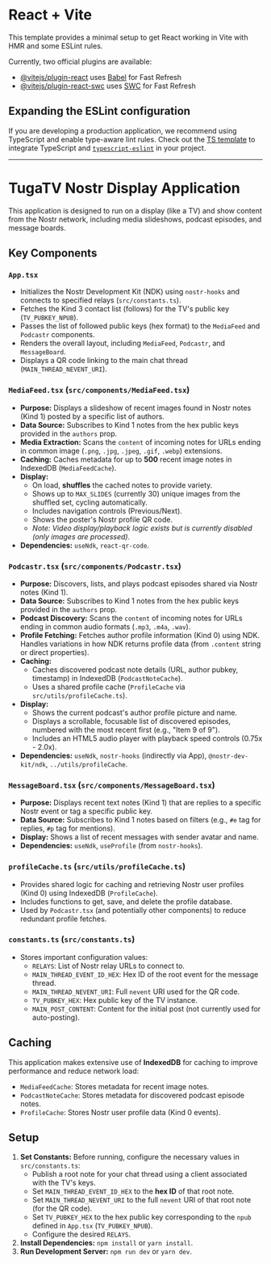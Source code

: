 # React + Vite

This template provides a minimal setup to get React working in Vite with HMR and some ESLint rules.

Currently, two official plugins are available:

- [@vitejs/plugin-react](https://github.com/vitejs/vite-plugin-react/blob/main/packages/plugin-react/README.md) uses [Babel](https://babeljs.io/) for Fast Refresh
- [@vitejs/plugin-react-swc](https://github.com/vitejs/vite-plugin-react-swc) uses [SWC](https://swc.rs/) for Fast Refresh

## Expanding the ESLint configuration

If you are developing a production application, we recommend using TypeScript and enable type-aware lint rules. Check out the [TS template](https://github.com/vitejs/vite/tree/main/packages/create-vite/template-react-ts) to integrate TypeScript and [`typescript-eslint`](https://typescript-eslint.io) in your project.

---

# TugaTV Nostr Display Application

This application is designed to run on a display (like a TV) and show content from the Nostr network, including media slideshows, podcast episodes, and message boards.

## Key Components

### `App.tsx`
- Initializes the Nostr Development Kit (NDK) using `nostr-hooks` and connects to specified relays (`src/constants.ts`).
- Fetches the Kind 3 contact list (follows) for the TV's public key (`TV_PUBKEY_NPUB`).
- Passes the list of followed public keys (hex format) to the `MediaFeed` and `Podcastr` components.
- Renders the overall layout, including `MediaFeed`, `Podcastr`, and `MessageBoard`.
- Displays a QR code linking to the main chat thread (`MAIN_THREAD_NEVENT_URI`).

### `MediaFeed.tsx` (`src/components/MediaFeed.tsx`)
- **Purpose:** Displays a slideshow of recent images found in Nostr notes (Kind 1) posted by a specific list of authors.
- **Data Source:** Subscribes to Kind 1 notes from the hex public keys provided in the `authors` prop.
- **Media Extraction:** Scans the `content` of incoming notes for URLs ending in common image (`.png`, `.jpg`, `.jpeg`, `.gif`, `.webp`) extensions.
- **Caching:** Caches metadata for up to **500** recent image notes in IndexedDB (`MediaFeedCache`).
- **Display:**
    - On load, **shuffles** the cached notes to provide variety.
    - Shows up to `MAX_SLIDES` (currently 30) unique images from the shuffled set, cycling automatically.
    - Includes navigation controls (Previous/Next).
    - Shows the poster's Nostr profile QR code.
    - _Note: Video display/playback logic exists but is currently disabled (only images are processed)._
- **Dependencies:** `useNdk`, `react-qr-code`.

### `Podcastr.tsx` (`src/components/Podcastr.tsx`)
- **Purpose:** Discovers, lists, and plays podcast episodes shared via Nostr notes (Kind 1).
- **Data Source:** Subscribes to Kind 1 notes from the hex public keys provided in the `authors` prop.
- **Podcast Discovery:** Scans the `content` of incoming notes for URLs ending in common audio formats (`.mp3`, `.m4a`, `.wav`).
- **Profile Fetching:** Fetches author profile information (Kind 0) using NDK. Handles variations in how NDK returns profile data (from `.content` string or direct properties).
- **Caching:**
    - Caches discovered podcast note details (URL, author pubkey, timestamp) in IndexedDB (`PodcastNoteCache`).
    - Uses a shared profile cache (`ProfileCache` via `src/utils/profileCache.ts`).
- **Display:**
    - Shows the current podcast's author profile picture and name.
    - Displays a scrollable, focusable list of discovered episodes, numbered with the most recent first (e.g., "Item 9 of 9").
    - Includes an HTML5 audio player with playback speed controls (0.75x - 2.0x).
- **Dependencies:** `useNdk`, `nostr-hooks` (indirectly via App), `@nostr-dev-kit/ndk`, `../utils/profileCache`.

### `MessageBoard.tsx` (`src/components/MessageBoard.tsx`)
- **Purpose:** Displays recent text notes (Kind 1) that are replies to a specific Nostr event or tag a specific public key.
- **Data Source:** Subscribes to Kind 1 notes based on filters (e.g., `#e` tag for replies, `#p` tag for mentions).
- **Display:** Shows a list of recent messages with sender avatar and name.
- **Dependencies:** `useNdk`, `useProfile` (from `nostr-hooks`).

### `profileCache.ts` (`src/utils/profileCache.ts`)
- Provides shared logic for caching and retrieving Nostr user profiles (Kind 0) using IndexedDB (`ProfileCache`).
- Includes functions to get, save, and delete the profile database.
- Used by `Podcastr.tsx` (and potentially other components) to reduce redundant profile fetches.

### `constants.ts` (`src/constants.ts`)
- Stores important configuration values:
    - `RELAYS`: List of Nostr relay URLs to connect to.
    - `MAIN_THREAD_EVENT_ID_HEX`: Hex ID of the root event for the message thread.
    - `MAIN_THREAD_NEVENT_URI`: Full `nevent` URI used for the QR code.
    - `TV_PUBKEY_HEX`: Hex public key of the TV instance.
    - `MAIN_POST_CONTENT`: Content for the initial post (not currently used for auto-posting).

## Caching

This application makes extensive use of **IndexedDB** for caching to improve performance and reduce network load:
- `MediaFeedCache`: Stores metadata for recent image notes.
- `PodcastNoteCache`: Stores metadata for discovered podcast episode notes.
- `ProfileCache`: Stores Nostr user profile data (Kind 0 events).

## Setup

1.  **Set Constants:** Before running, configure the necessary values in `src/constants.ts`:
    *   Publish a root note for your chat thread using a client associated with the TV's keys.
    *   Set `MAIN_THREAD_EVENT_ID_HEX` to the **hex ID** of that root note.
    *   Set `MAIN_THREAD_NEVENT_URI` to the full `nevent` URI of that root note (for the QR code).
    *   Set `TV_PUBKEY_HEX` to the hex public key corresponding to the `npub` defined in `App.tsx` (`TV_PUBKEY_NPUB`).
    *   Configure the desired `RELAYS`.
2.  **Install Dependencies:** `npm install` or `yarn install`.
3.  **Run Development Server:** `npm run dev` or `yarn dev`.
